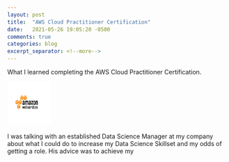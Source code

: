 ```yaml
---
layout: post
title:  "AWS Cloud Practitioner Certification"
date:   2021-05-26 19:05:20 -0500
comments: true
categories: blog
excerpt_separator: <!--more-->
---
```


What I learned completing the AWS Cloud Practitioner Certification.
<!--more-->

<img src="docs/_includes/AWS-logo-Website.jpg" style="height: 100px; width:100px;"/>

I was talking with an established Data Science Manager at my company about what I could do to increase my Data Science Skillset and my odds of getting a role. His advice was to achieve my

